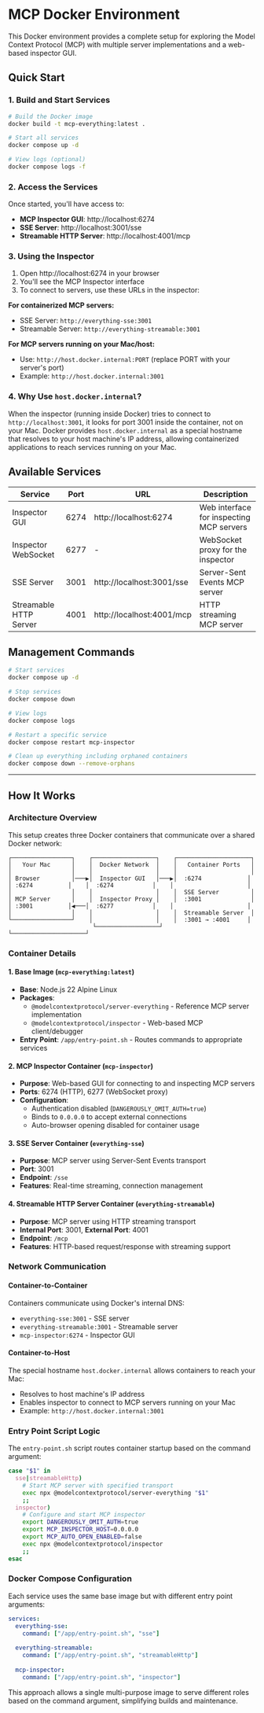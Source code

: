 # MCP Docker Environment

This Docker environment provides a complete setup for exploring the Model Context Protocol (MCP) with multiple server implementations and a web-based inspector GUI.

## Quick Start

### 1. Build and Start Services

```bash
# Build the Docker image
docker build -t mcp-everything:latest .

# Start all services
docker compose up -d

# View logs (optional)
docker compose logs -f
```

### 2. Access the Services

Once started, you'll have access to:

- **MCP Inspector GUI**: http://localhost:6274
- **SSE Server**: http://localhost:3001/sse
- **Streamable HTTP Server**: http://localhost:4001/mcp

### 3. Using the Inspector

1. Open http://localhost:6274 in your browser
2. You'll see the MCP Inspector interface
3. To connect to servers, use these URLs in the inspector:

**For containerized MCP servers:**
- SSE Server: `http://everything-sse:3001`  
- Streamable Server: `http://everything-streamable:3001`

**For MCP servers running on your Mac/host:**
- Use: `http://host.docker.internal:PORT` (replace PORT with your server's port)
- Example: `http://host.docker.internal:3001`

### 4. Why Use `host.docker.internal`?

When the inspector (running inside Docker) tries to connect to `http://localhost:3001`, it looks for port 3001 inside the container, not on your Mac. Docker provides `host.docker.internal` as a special hostname that resolves to your host machine's IP address, allowing containerized applications to reach services running on your Mac.

## Available Services

| Service | Port | URL | Description |
|---------|------|-----|-------------|
| Inspector GUI | 6274 | http://localhost:6274 | Web interface for inspecting MCP servers |
| Inspector WebSocket | 6277 | - | WebSocket proxy for the inspector |
| SSE Server | 3001 | http://localhost:3001/sse | Server-Sent Events MCP server |
| Streamable HTTP Server | 4001 | http://localhost:4001/mcp | HTTP streaming MCP server |

## Management Commands

```bash
# Start services
docker compose up -d

# Stop services  
docker compose down

# View logs
docker compose logs

# Restart a specific service
docker compose restart mcp-inspector

# Clean up everything including orphaned containers
docker compose down --remove-orphans
```

---

## How It Works

### Architecture Overview

This setup creates three Docker containers that communicate over a shared Docker network:

```
┌─────────────────┐    ┌──────────────────┐    ┌─────────────────────┐
│   Your Mac      │    │  Docker Network  │    │   Container Ports   │
│                 │    │                  │    │                     │
│ Browser         │───▶│  Inspector GUI   │───▶│  :6274             │
│ :6274          │    │  :6274           │    │                     │
│                 │    │                  │    │  SSE Server         │
│ MCP Server      │    │  Inspector Proxy │    │  :3001              │
│ :3001          │◀───│  :6277           │    │                     │
│                 │    │                  │    │  Streamable Server  │
└─────────────────┘    │                  │    │  :3001 → :4001     │
                        └──────────────────┘    └─────────────────────┘
```

### Container Details

#### 1. Base Image (`mcp-everything:latest`)
- **Base**: Node.js 22 Alpine Linux
- **Packages**: 
  - `@modelcontextprotocol/server-everything` - Reference MCP server implementation
  - `@modelcontextprotocol/inspector` - Web-based MCP client/debugger
- **Entry Point**: `/app/entry-point.sh` - Routes commands to appropriate services

#### 2. MCP Inspector Container (`mcp-inspector`)
- **Purpose**: Web-based GUI for connecting to and inspecting MCP servers
- **Ports**: 6274 (HTTP), 6277 (WebSocket proxy)  
- **Configuration**:
  - Authentication disabled (`DANGEROUSLY_OMIT_AUTH=true`)
  - Binds to `0.0.0.0` to accept external connections
  - Auto-browser opening disabled for container usage

#### 3. SSE Server Container (`everything-sse`)
- **Purpose**: MCP server using Server-Sent Events transport
- **Port**: 3001
- **Endpoint**: `/sse`
- **Features**: Real-time streaming, connection management

#### 4. Streamable HTTP Server Container (`everything-streamable`)  
- **Purpose**: MCP server using HTTP streaming transport
- **Internal Port**: 3001, **External Port**: 4001
- **Endpoint**: `/mcp`
- **Features**: HTTP-based request/response with streaming support

### Network Communication

#### Container-to-Container
Containers communicate using Docker's internal DNS:
- `everything-sse:3001` - SSE server
- `everything-streamable:3001` - Streamable server  
- `mcp-inspector:6274` - Inspector GUI

#### Container-to-Host
The special hostname `host.docker.internal` allows containers to reach your Mac:
- Resolves to host machine's IP address
- Enables inspector to connect to MCP servers running on your Mac
- Example: `http://host.docker.internal:3001`

### Entry Point Script Logic

The `entry-point.sh` script routes container startup based on the command argument:

```bash
case "$1" in
  sse|streamableHttp)
    # Start MCP server with specified transport
    exec npx @modelcontextprotocol/server-everything "$1"
    ;;
  inspector)  
    # Configure and start MCP inspector
    export DANGEROUSLY_OMIT_AUTH=true
    export MCP_INSPECTOR_HOST=0.0.0.0
    export MCP_AUTO_OPEN_ENABLED=false
    exec npx @modelcontextprotocol/inspector
    ;;
esac
```

### Docker Compose Configuration

Each service uses the same base image but with different entry point arguments:

```yaml
services:
  everything-sse:
    command: ["/app/entry-point.sh", "sse"]
    
  everything-streamable:  
    command: ["/app/entry-point.sh", "streamableHttp"]
    
  mcp-inspector:
    command: ["/app/entry-point.sh", "inspector"]
```

This approach allows a single multi-purpose image to serve different roles based on the command argument, simplifying builds and maintenance.